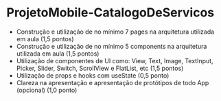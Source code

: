 # ProjetoMobile-CatalogoDeServicos
  - Construção e utilização de no mínimo 7 pages na arquitetura utilizada em aula (1,5 pontos)
  - Construção e utilização de no mínimo 5 components na arquitetura utilizada em aula (1,5 pontos)
  - Utilização de componentes de UI como: View, Text, Image, TextInput, Picker, Slider, Switch, ScrollView e FlatList, etc (1,5 pontos)
  - Utilização de props e hooks com useState (0,5 ponto)
  - Clareza na apresentação e apresentação de protótipos de todo App (opcional) (1,0 ponto)
